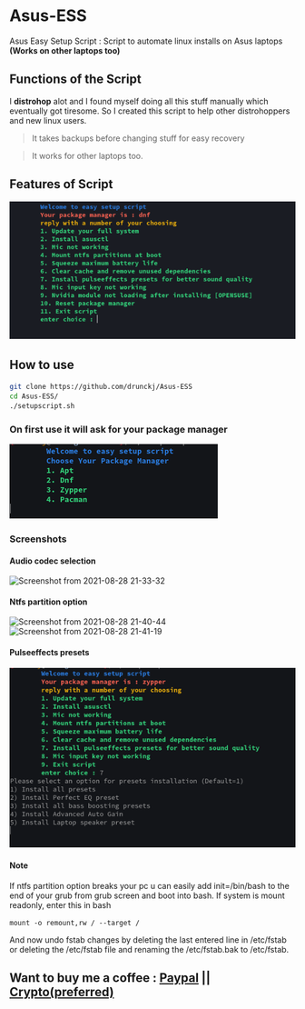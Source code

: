 # Asus-ESS
Asus Easy Setup Script : Script to automate linux installs on Asus laptops **(Works on other laptops too)**
## Functions of the Script
I **distrohop** alot and I found myself doing all this stuff manually which eventually got tiresome. So I created this script to help other distrohoppers and new linux users. 


> It takes backups before changing stuff for easy recovery

> It works for other laptops too.

## Features of Script
![Menu](screenshots/mainmenu.png)

## How to use
```bash
git clone https://github.com/drunckj/Asus-ESS
cd Asus-ESS/
./setupscript.sh
```
### On first use it will ask for your package manager
![pkgmgr](screenshots/pkgmgr.png)
### Screenshots
#### Audio codec selection
![Screenshot from 2021-08-28 21-33-32](https://user-images.githubusercontent.com/50874358/131223833-020af799-253a-4a28-b40b-dc68db0cd09b.png)
#### Ntfs partition option
![Screenshot from 2021-08-28 21-40-44](https://user-images.githubusercontent.com/50874358/131224011-8c02df9f-b80f-4fd6-9330-682e4734035d.png)
![Screenshot from 2021-08-28 21-41-19](https://user-images.githubusercontent.com/50874358/131224010-8f26ae07-b3d3-4067-b220-08f355ab071a.png)
#### Pulseeffects presets 
![Presets](screenshots/presets.png)
#### Note
If ntfs partition option breaks your pc u can easily add init=/bin/bash to the end of your grub from grub screen and boot into bash. 
If system is mount readonly, enter this in bash
```
mount -o remount,rw / --target /
```
And now undo fstab changes by deleting the last entered line in /etc/fstab or deleting the /etc/fstab file and renaming the /etc/fstab.bak to /etc/fstab.
## Want to buy me a coffee : [Paypal](https://www.paypal.com/paypalme/drunkcj) || [Crypto(preferred)](https://drunckj.github.io/drunkcj-crypto-donation/)
